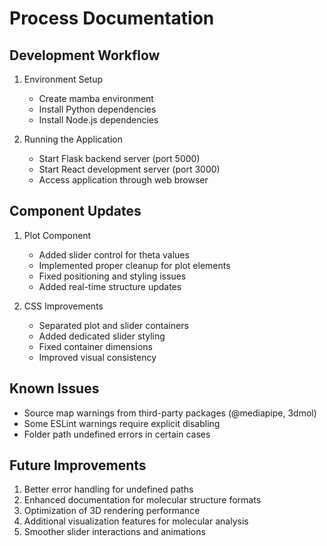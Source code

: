 # Process Documentation

## Development Workflow
1. Environment Setup
   - Create mamba environment
   - Install Python dependencies
   - Install Node.js dependencies

2. Running the Application
   - Start Flask backend server (port 5000)
   - Start React development server (port 3000)
   - Access application through web browser

## Component Updates
1. Plot Component
   - Added slider control for theta values
   - Implemented proper cleanup for plot elements
   - Fixed positioning and styling issues
   - Added real-time structure updates

2. CSS Improvements
   - Separated plot and slider containers
   - Added dedicated slider styling
   - Fixed container dimensions
   - Improved visual consistency

## Known Issues
- Source map warnings from third-party packages (@mediapipe, 3dmol)
- Some ESLint warnings require explicit disabling
- Folder path undefined errors in certain cases

## Future Improvements
1. Better error handling for undefined paths
2. Enhanced documentation for molecular structure formats
3. Optimization of 3D rendering performance
4. Additional visualization features for molecular analysis
5. Smoother slider interactions and animations